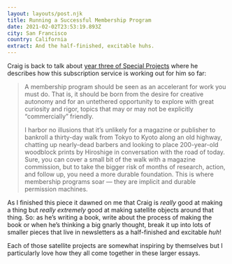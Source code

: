 ```yaml
---
layout: layouts/post.njk
title: Running a Successful Membership Program
date: 2021-02-02T23:53:19.893Z
city: San Francisco
country: California
extract: And the half-finished, excitable huhs.
---
```


Craig is back to talk about [year three of Special Projects](https://craigmod.com/essays/successful_memberships/) where he describes how this subscription service is working out for him so far:

> A membership program should be seen as an accelerant for work you must do. That is, it should be born from the desire for creative autonomy and for an untethered opportunity to explore with great curiosity and rigor, topics that may or may not be explicitly “commercially” friendly.
>
> I harbor no illusions that it’s unlikely for a magazine or publisher to bankroll a thirty-day walk from Tokyo to Kyoto along an old highway, chatting up nearly-dead barbers and looking to place 200-year-old woodblock prints by Hiroshige in conversation with the road of today. Sure, you can cover a small bit of the walk with a magazine commission, but to take the bigger risk of months of research, action, and follow up, you need a more durable foundation. This is where membership programs soar — they are implicit and durable permission machines.

As I finished this piece it dawned on me that Craig is _really_ good at making a thing but _really extremely_ good at making satellite objects around that thing. So: as he’s writing a book, write about the process of making the book or when he’s thinking a big gnarly thought, break it up into lots of smaller pieces that live in newsletters as a half-finished and excitable _huh_!

Each of those satellite projects are somewhat inspiring by themselves but I particularly love how they all come together in these larger essays.
